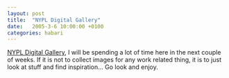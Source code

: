 ```yaml
---
layout: post
title:  "NYPL Digital Gallery"
date:   2005-3-6 10:00:00 +0100
categories: habari
---
```

<a href="http://digitalgallery.nypl.org/nypldigital/index.cfm">NYPL Digital Gallery</a>, I will be spending a lot of time here in the next couple of weeks. If it is not to collect images for any work related thing, it is to just look at stuff and find inspiration...
Go look and enjoy.